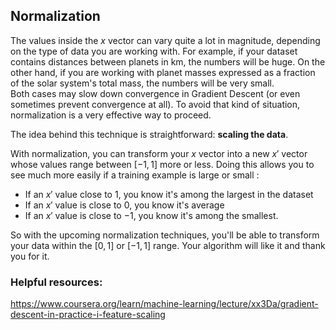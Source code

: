 ## Normalization

The values inside the $x$ vector can vary quite a lot in magnitude, depending on the type of data you are working with. For example, if your dataset contains distances between planets in km, the numbers will be huge. On the other hand, if you are working with planet masses expressed as a fraction of the solar system's total mass, the numbers will be very small.  
Both cases may slow down convergence in Gradient Descent (or even sometimes prevent convergence at all). To avoid that kind of situation, normalization is a very effective way to proceed.  
  
The idea behind this technique is straightforward: **scaling the data**.  
   
With normalization, you can transform your $x$ vector into a new $x'$ vector whose values range between $[-1, 1]$ more or less. Doing this allows you to see much more easily if a training example is large or small :
- If an $x'$ value close to $1$, you know it's among the largest in the dataset
- If an $x'$ value is close to $0$, you know it's average
- If an $x'$ value is close to $-1$, you know it's among the smallest.

So with the upcoming normalization techniques, you'll be able to transform your data within the $[0, 1]$ or $[-1, 1]$ range. Your algorithm will like it and thank you for it.  

### Helpful resources:
https://www.coursera.org/learn/machine-learning/lecture/xx3Da/gradient-descent-in-practice-i-feature-scaling